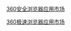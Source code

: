 [360安全浏览器应用市场](http://ext.se.360.cn/)

[360极速浏览器应用市场](https://ext.chrome.360.cn/webstore/category/%E5%B0%8F%E5%B7%A5%E5%85%B7/%E7%BC%96%E8%BE%91%E6%8E%A8%E8%8D%90)